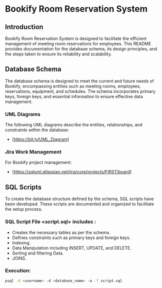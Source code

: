 # Bookify Room Reservation System

## Introduction

Bookify Room Reservation System is designed to facilitate the efficient management of meeting room reservations for employees. This README provides documentation for the database schema, its design principles, and the steps taken to ensure its reliability and scalability.

## Database Schema

The database schema is designed to meet the current and future needs of Bookify, encompassing entities such as meeting rooms, employees, reservations, equipment, and schedules. The schema incorporates primary keys, foreign keys, and essential information to ensure effective data management.

### UML Diagrams

The following UML diagrams describe the entities, relationships, and constraints within the database:

- [https://bit.ly/UML_Diagram]

### Jira Work Management

For Bookify project management:

- [https://sqluml.atlassian.net/jira/core/projects/FIRST/board]

## SQL Scripts

To create the database structure defined by the schema, SQL scripts have been developed. These scripts are documented and organized to facilitate the setup process.

### SQL Script File <script.sql> includes :

- Creates the necessary tables as per the schema.
- Defines constraints such as primary keys and foreign keys.
- Indexing.
- Data Manipulation including INSERT, UPDATE, and DELETE.
- Sorting and filtering Data.
- JOINS.

### Execution:

```bash
psql -U <username> -d <database_name> -a -f script.sql